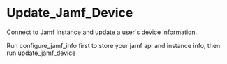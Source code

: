 # Update_Jamf_Device
Connect to Jamf Instance and update a user's device information.

Run configure_jamf_info first to store your jamf api and instance info, then run update_jamf_device
